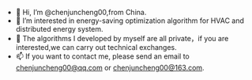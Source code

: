 - 👋 Hi, I’m @chenjuncheng00,from China.
- 👀 I’m interested in energy-saving optimization algorithm for HVAC and distributed energy system.
- 🌱 The algorithms I developed by myself are all private，if you are interested,we can carry out technical exchanges.
- 📫 If you want to contact me, please send an email to chenjuncheng00@qq.com or chenjuncheng00@163.com.

<!---
chenjuncheng00/chenjuncheng00 is a ✨ special ✨ repository because its `README.md` (this file) appears on your GitHub profile.
You can click the Preview link to take a look at your changes.
--->
